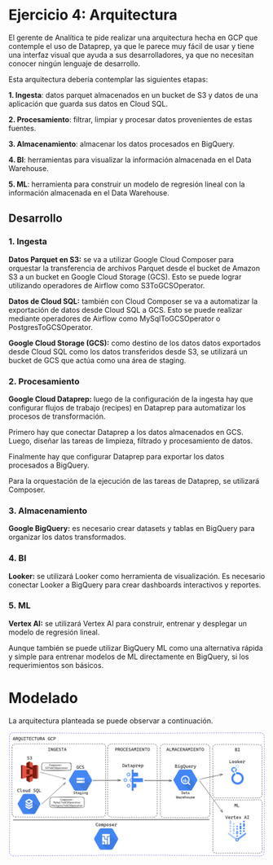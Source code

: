 # Ejercicio 4: Arquitectura 

El gerente de Analítica te pide realizar una arquitectura hecha en GCP que contemple el uso de Dataprep, ya que le parece muy fácil de usar y tiene una interfaz visual que ayuda a sus desarrolladores, ya que no necesitan conocer ningún lenguaje de desarrollo.

Esta arquitectura debería contemplar las siguientes etapas:

**1. Ingesta**: datos parquet almacenados en un bucket de S3 y datos de una aplicación que guarda sus datos en Cloud SQL.

**2. Procesamiento**: filtrar, limpiar y procesar datos provenientes de estas fuentes.

**3. Almacenamiento**: almacenar los datos procesados en BigQuery.

**4. BI**: herramientas para visualizar la información almacenada en el Data Warehouse.

**5. ML**: herramienta para construir un modelo de regresión lineal con la información almacenada en el Data Warehouse.
 
## Desarrollo 

### 1. Ingesta

**Datos Parquet en S3:** se va a utilizar Google Cloud Composer para orquestar la transferencia de archivos Parquet desde el bucket de Amazon S3 a un bucket en Google Cloud Storage (GCS). Esto se puede lograr utilizando operadores de Airflow como S3ToGCSOperator.

**Datos de Cloud SQL:** también con Cloud Composer se va a automatizar la exportación de datos desde Cloud SQL a GCS. Esto se puede realizar mediante operadores de Airflow como MySqlToGCSOperator o PostgresToGCSOperator.

**Google Cloud Storage (GCS):** como destino de los datos datos exportados desde Cloud SQL como los datos transferidos desde S3, se utilizará un bucket de GCS que actúa como una área de staging.

### 2. Procesamiento

**Google Cloud Dataprep:** luego de la configuración de la ingesta hay que configurar flujos de trabajo (recipes) en Dataprep para automatizar los procesos de transformación.

Primero hay que conectar Dataprep a los datos almacenados en GCS. Luego, diseñar las tareas de limpieza, filtrado y procesamiento de datos. 

Finalmente hay que configurar Dataprep para exportar los datos procesados a BigQuery.

Para la orquestación de la ejecución de las tareas de Dataprep, se utilizará Composer.

### 3. Almacenamiento

**Google BigQuery:** es necesario crear datasets y tablas en BigQuery para organizar los datos transformados.

### 4. BI 

**Looker:** se utilizará Looker como herramienta de visualización. Es necesario conectar Looker a BigQuery para crear dashboards interactivos y reportes.

### 5. ML

**Vertex AI:** se utilizará Vertex AI para construir, entrenar y desplegar un modelo de regresión lineal.

Aunque también se puede utilizar BigQuery ML como una alternativa rápida y simple para entrenar modelos de ML directamente en BigQuery, si los requerimientos son básicos. 

# Modelado 

La arquitectura planteada se puede observar a continuación. 

![arq.png](img/arq.png)